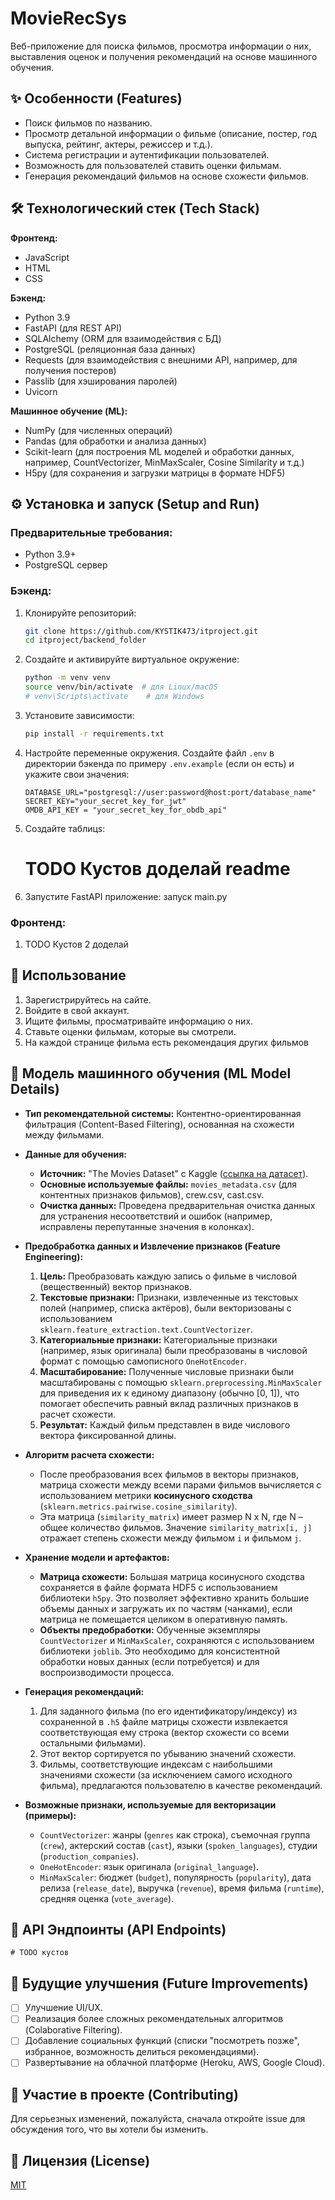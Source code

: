# MovieRecSys

Веб-приложение для поиска фильмов, просмотра информации о них, выставления оценок и получения рекомендаций на основе машинного обучения.

## ✨ Особенности (Features)

*   Поиск фильмов по названию.
*   Просмотр детальной информации о фильме (описание, постер, год выпуска, рейтинг, актеры, режиссер и т.д.).
*   Система регистрации и аутентификации пользователей.
*   Возможность для пользователей ставить оценки фильмам.
*   Генерация рекомендаций фильмов на основе схожести фильмов.

## 🛠️ Технологический стек (Tech Stack)

**Фронтенд:**
*   JavaScript
*   HTML
*   CSS

**Бэкенд:**
*   Python 3.9
*   FastAPI (для REST API)
*   SQLAlchemy (ORM для взаимодействия с БД)
*   PostgreSQL (реляционная база данных)
*   Requests (для взаимодействия с внешними API, например, для получения постеров)
*   Passlib (для хэширования паролей)
*   Uvicorn

**Машинное обучение (ML):**
*   NumPy (для численных операций)
*   Pandas (для обработки и анализа данных)
*   Scikit-learn (для построения ML моделей и обработки данных, например, CountVectorizer, MinMaxScaler, Cosine Similarity и т.д.)
*   H5py (для сохранения и загрузки матрицы в формате HDF5)

## ⚙️ Установка и запуск (Setup and Run)

### Предварительные требования:
*   Python 3.9+
*   PostgreSQL сервер

### Бэкенд:
1.  Клонируйте репозиторий:
    ```bash
    git clone https://github.com/KYSTIK473/itproject.git
    cd itproject/backend_folder
    ```
2.  Создайте и активируйте виртуальное окружение:
    ```bash
    python -m venv venv
    source venv/bin/activate  # для Linux/macOS
    # venv\Scripts\activate    # для Windows
    ```
3.  Установите зависимости:
    ```bash
    pip install -r requirements.txt
    ```
4.  Настройте переменные окружения. Создайте файл `.env` в директории бэкенда по примеру `.env.example` (если он есть) и укажите свои значения:
    ```
    DATABASE_URL="postgresql://user:password@host:port/database_name"
    SECRET_KEY="your_secret_key_for_jwt"
    OMDB_API_KEY = "your_secret_key_for_obdb_api"
    ```
5.  Cоздайте таблицs:
    # TODO Кустов доделай readme
6.  Запустите FastAPI приложение:
    запуск main.py

### Фронтенд:
1.  TODO Кустов 2 доделай

## 📖 Использование

1.  Зарегистрируйтесь на сайте.
2.  Войдите в свой аккаунт.
3.  Ищите фильмы, просматривайте информацию о них.
4.  Ставьте оценки фильмам, которые вы смотрели.
5.  На каждой странице фильма есть рекомендация других фильмов

## 🧠 Модель машинного обучения (ML Model Details)

*   **Тип рекомендательной системы:** Контентно-ориентированная фильтрация (Content-Based Filtering), основанная на схожести между фильмами.

*   **Данные для обучения:**
    *   **Источник:** "The Movies Dataset" с Kaggle ([ссылка на датасет](https://www.kaggle.com/datasets/rounakbanik/the-movies-dataset)).
    *   **Основные используемые файлы:** `movies_metadata.csv` (для контентных признаков фильмов), crew.csv, cast.csv.
    *   **Очистка данных:** Проведена предварительная очистка данных для устранения несоответствий и ошибок (например, исправлены перепутанные значения в колонках).

*   **Предобработка данных и Извлечение признаков (Feature Engineering):**
    1.  **Цель:** Преобразовать каждую запись о фильме в числовой (вещественный) вектор признаков.
    2.  **Текстовые признаки:** Признаки, извлеченные из текстовых полей (например, списка актёров), были векторизованы с использованием `sklearn.feature_extraction.text.CountVectorizer`.
    3.  **Категориальные признаки:** Категориальные признаки (например, язык оригинала) были преобразованы в числовой формат с помощью самописного `OneHotEncoder`.
    4.  **Масштабирование:** Полученные числовые признаки были масштабированы с помощью `sklearn.preprocessing.MinMaxScaler` для приведения их к единому диапазону (обычно [0, 1]), что помогает обеспечить равный вклад различных признаков в расчет схожести.
    5.  **Результат:** Каждый фильм представлен в виде числового вектора фиксированной длины.

*   **Алгоритм расчета схожести:**
    *   После преобразования всех фильмов в векторы признаков, матрица схожести между всеми парами фильмов вычисляется с использованием метрики **косинусного сходства** (`sklearn.metrics.pairwise.cosine_similarity`).
    *   Эта матрица (`similarity_matrix`) имеет размер N x N, где N – общее количество фильмов. Значение `similarity_matrix[i, j]` отражает степень схожести между фильмом `i` и фильмом `j`.

*   **Хранение модели и артефактов:**
    *   **Матрица схожести:** Большая матрица косинусного сходства сохраняется в файле формата HDF5 с использованием библиотеки `h5py`. Это позволяет эффективно хранить большие объемы данных и загружать их по частям (чанками), если матрица не помещается целиком в оперативную память.
    *   **Объекты предобработки:** Обученные экземпляры `CountVectorizer` и `MinMaxScaler`, сохраняются с использованием библиотеки `joblib`. Это необходимо для консистентной обработки новых данных (если потребуется) и для воспроизводимости процесса.

*   **Генерация рекомендаций:**
    1.  Для заданного фильма (по его идентификатору/индексу) из сохраненной в `.h5` файле матрицы схожести извлекается соответствующая ему строка (вектор схожести со всеми остальными фильмами).
    2.  Этот вектор сортируется по убыванию значений схожести.
    3.  Фильмы, соответствующие индексам с наибольшими значениями схожести (за исключением самого исходного фильма), предлагаются пользователю в качестве рекомендаций.

*   **Возможные признаки, используемые для векторизации (примеры):**
    *   `CountVectorizer`: жанры (`genres` как строка), съемочная группа (`crew`), актерский состав (`cast`), языки (`spoken_languages`), студии (`production_companies`).
    *   `OneHotEncoder`: язык оригинала (`original_language`).
    *   `MinMaxScaler`: бюджет (`budget`), популярность (`popularity`), дата релиза (`release_date`), выручка (`revenue`), время фильма (`runtime`), средняя оценка (`vote_average`).

## 📜 API Эндпоинты (API Endpoints)
    # TODO кустов

## 🚀 Будущие улучшения (Future Improvements)

*   [ ] Улучшение UI/UX.
*   [ ] Реализация более сложных рекомендательных алгоритмов (Colaborative Filtering).
*   [ ] Добавление социальных функций (списки "посмотреть позже", избранное, возможность делиться рекомендациями).
*   [ ] Развертывание на облачной платформе (Heroku, AWS, Google Cloud).

## 🤝 Участие в проекте (Contributing)

Для серьезных изменений, пожалуйста, сначала откройте issue для обсуждения того, что вы хотели бы изменить.

## 📄 Лицензия (License)

[MIT](https://choosealicense.com/licenses/mit/)